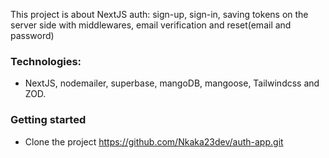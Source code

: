    This project is about NextJS auth: sign-up, sign-in, saving tokens on the server side with middlewares, email verification and reset(email and password) 

   ### Technologies: 

   - NextJS, nodemailer, superbase, mangoDB, mangoose, Tailwindcss and ZOD.

   ### Getting started 

   - Clone the project https://github.com/Nkaka23dev/auth-app.git 

